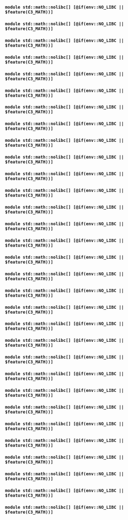 ### `module std::math::nolibc[] [@if(env::NO_LIBC || $feature(C3_MATH))]`
### `module std::math::nolibc[] [@if(env::NO_LIBC || $feature(C3_MATH))]`
### `module std::math::nolibc[] [@if(env::NO_LIBC || $feature(C3_MATH))]`
### `module std::math::nolibc[] [@if(env::NO_LIBC || $feature(C3_MATH))]`
### `module std::math::nolibc[] [@if(env::NO_LIBC || $feature(C3_MATH))]`
### `module std::math::nolibc[] [@if(env::NO_LIBC || $feature(C3_MATH))]`
### `module std::math::nolibc[] [@if(env::NO_LIBC || $feature(C3_MATH))]`
### `module std::math::nolibc[] [@if(env::NO_LIBC || $feature(C3_MATH))]`
### `module std::math::nolibc[] [@if(env::NO_LIBC || $feature(C3_MATH))]`
### `module std::math::nolibc[] [@if(env::NO_LIBC || $feature(C3_MATH))]`
### `module std::math::nolibc[] [@if(env::NO_LIBC || $feature(C3_MATH))]`
### `module std::math::nolibc[] [@if(env::NO_LIBC || $feature(C3_MATH))]`
### `module std::math::nolibc[] [@if(env::NO_LIBC || $feature(C3_MATH))]`
### `module std::math::nolibc[] [@if(env::NO_LIBC || $feature(C3_MATH))]`
### `module std::math::nolibc[] [@if(env::NO_LIBC || $feature(C3_MATH))]`
### `module std::math::nolibc[] [@if(env::NO_LIBC || $feature(C3_MATH))]`
### `module std::math::nolibc[] [@if(env::NO_LIBC || $feature(C3_MATH))]`
### `module std::math::nolibc[] [@if(env::NO_LIBC || $feature(C3_MATH))]`
### `module std::math::nolibc[] [@if(env::NO_LIBC || $feature(C3_MATH))]`
### `module std::math::nolibc[] [@if(env::NO_LIBC || $feature(C3_MATH))]`
### `module std::math::nolibc[] [@if(env::NO_LIBC || $feature(C3_MATH))]`
### `module std::math::nolibc[] [@if(env::NO_LIBC || $feature(C3_MATH))]`
### `module std::math::nolibc[] [@if(env::NO_LIBC || $feature(C3_MATH))]`
### `module std::math::nolibc[] [@if(env::NO_LIBC || $feature(C3_MATH))]`
### `module std::math::nolibc[] [@if(env::NO_LIBC || $feature(C3_MATH))]`
### `module std::math::nolibc[] [@if(env::NO_LIBC || $feature(C3_MATH))]`
### `module std::math::nolibc[] [@if(env::NO_LIBC || $feature(C3_MATH))]`
### `module std::math::nolibc[] [@if(env::NO_LIBC || $feature(C3_MATH))]`
### `module std::math::nolibc[] [@if(env::NO_LIBC || $feature(C3_MATH))]`
### `module std::math::nolibc[] [@if(env::NO_LIBC || $feature(C3_MATH))]`
### `module std::math::nolibc[] [@if(env::NO_LIBC || $feature(C3_MATH))]`
